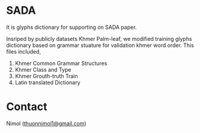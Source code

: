 # SADA

It is glyphs dictionary for supporting on SADA paper. 

 Insriped by publicly datasets Khmer Palm-leaf, we modified training glyphs dictionary based on grammar stuature for validation khmer word order.
This files included, 
1) Khmer Common Grammar Structures
2) Khmer Class and Type
3) Khmer Grouth-truth Train
4) Latin translated Dictionary


# Contact
Nimol (thuonnimol1@gmail.com)
